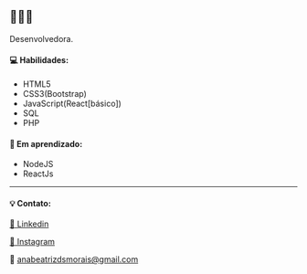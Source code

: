 <h2>👋👋👋</h2>

<p>Desenvolvedora.
</p>

<h4>💻 Habilidades:</h4>
<ul>
  <li>HTML5</li>
  <li>CSS3(Bootstrap)</li>
  <li>JavaScript(React[básico])</li>
  <li>SQL</li>
  <li>PHP</li>
</ul>

<h4>📝 Em aprendizado:</h4>
<ul>
  <li>NodeJS</li>
  <li>ReactJs</li>
</ul>

<hr>

<h4>💡 Contato:</h4>

<a href="https://www.linkedin.com/in/anabeatrizdsm/" target="_blank">🔗 Linkedin</a><br>

<a href="https://www.instagram.com/anabeatrizdsm_/" target="_blank">🔗 Instagram</a><br>

<span>📧 anabeatrizdsmorais@gmail.com</span>
